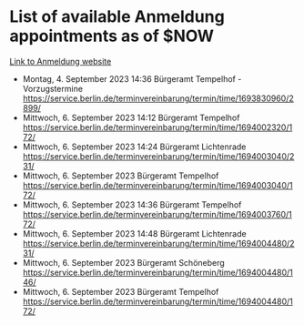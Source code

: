 # List of available Anmeldung appointments as of $NOW
[Link to Anmeldung website](https://service.berlin.de/terminvereinbarung/termin/tag.php?termin=1&anliegen[]=120686&dienstleisterlist=122210,122217,327316,122219,327312,122227,327314,122231,327346,122243,327348,122254,122252,329742,122260,329745,122262,329748,122271,327278,122273,327274,122277,327276,330436,122280,327294,122282,327290,122284,327292,122291,327270,122285,327266,122286,327264,122296,327268,150230,329760,122297,327286,122294,327284,122312,329763,122314,329775,122304,327330,122311,327334,122309,327332,317869,122281,327352,122279,329772,122283,122276,327324,122274,327326,122267,329766,122246,327318,122251,327320,122257,327322,122208,327298,122226,327300&herkunft=http%3A%2F%2Fservice.berlin.de%2Fdienstleistung%2F120686%2F)
- Montag, 4. September 2023 14:36 Bürgeramt Tempelhof - Vorzugstermine https://service.berlin.de/terminvereinbarung/termin/time/1693830960/2899/
- Mittwoch, 6. September 2023 14:12 Bürgeramt Tempelhof https://service.berlin.de/terminvereinbarung/termin/time/1694002320/172/
- Mittwoch, 6. September 2023 14:24 Bürgeramt Lichtenrade https://service.berlin.de/terminvereinbarung/termin/time/1694003040/231/
- Mittwoch, 6. September 2023  Bürgeramt Tempelhof https://service.berlin.de/terminvereinbarung/termin/time/1694003040/172/
- Mittwoch, 6. September 2023 14:36 Bürgeramt Tempelhof https://service.berlin.de/terminvereinbarung/termin/time/1694003760/172/
- Mittwoch, 6. September 2023 14:48 Bürgeramt Lichtenrade https://service.berlin.de/terminvereinbarung/termin/time/1694004480/231/
- Mittwoch, 6. September 2023  Bürgeramt Schöneberg https://service.berlin.de/terminvereinbarung/termin/time/1694004480/146/
- Mittwoch, 6. September 2023  Bürgeramt Tempelhof https://service.berlin.de/terminvereinbarung/termin/time/1694004480/172/
